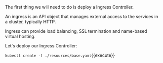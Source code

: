 The first thing we will need to do is deploy a Ingress Controller.

An ingress is an API object that manages external access to the services in a cluster, typically HTTP.

Ingress can provide load balancing, SSL termination and name-based virtual hosting.

Let's deploy our Ingress Controller:

`kubectl create -f ./resources/base.yaml`{{execute}}
